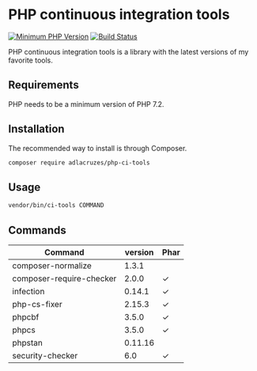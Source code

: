 # PHP continuous integration tools

[![Minimum PHP Version](https://img.shields.io/badge/php-%3E%3D%207.2-8892BF.svg?style=flat-square)](https://php.net/)
[![Build Status](https://travis-ci.org/adlacruzes/php-ci-tools.svg?branch=master)](https://travis-ci.org/adlacruzes/php-ci-tools)
                 
PHP continuous integration tools is a library with the latest versions of my favorite tools.


## Requirements
PHP needs to be a minimum version of PHP 7.2.

## Installation

The recommended way to install is through Composer.

```sh
composer require adlacruzes/php-ci-tools
``` 

## Usage

```sh
vendor/bin/ci-tools COMMAND
```

## Commands

|Command|version| Phar
| ---                        | ---       | --- |
| composer-normalize         | 1.3.1     |     |
| composer-require-checker   | 2.0.0     | ✓   |
| infection                  | 0.14.1    | ✓   |
| php-cs-fixer               | 2.15.3    | ✓   |
| phpcbf                     | 3.5.0     | ✓   |
| phpcs                      | 3.5.0     | ✓   |
| phpstan                    | 0.11.16   |     |
| security-checker           | 6.0       | ✓   |
